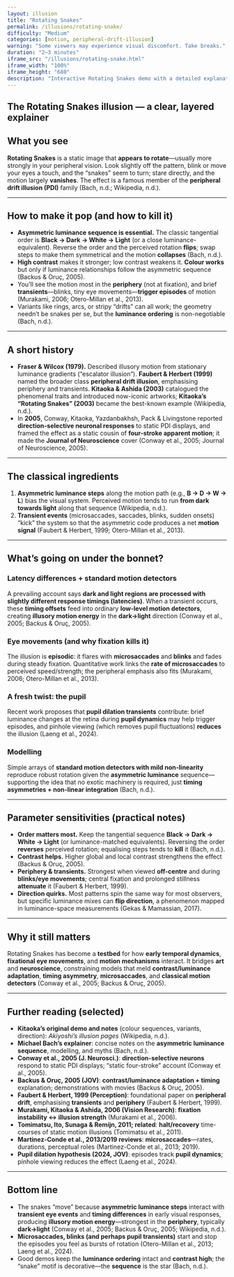 ```yaml
---
layout: illusion
title: "Rotating Snakes"
permalink: /illusions/rotating-snake/
difficulty: "Medium"
categories: [motion, peripheral-drift-illusion]
warning: "Some viewers may experience visual discomfort. Take breaks."
duration: "2–3 minutes"
iframe_src: "/illusions/rotating-snake.html"
iframe_width: "100%"
iframe_height: "680"
description: "Interactive Rotating Snakes demo with a detailed explanation of the peripheral drift illusion."
---
```


## The Rotating Snakes illusion — a clear, layered explainer

## What you see

**Rotating Snakes** is a static image that **appears to rotate**—usually more strongly in your peripheral vision. Look slightly off the pattern, blink or move your eyes a touch, and the “snakes” seem to turn; stare directly, and the motion largely **vanishes**. The effect is a famous member of the **peripheral drift illusion (PDI)** family (Bach, n.d.; Wikipedia, n.d.).

---

## How to make it pop (and how to kill it)

- **Asymmetric luminance sequence is essential.** The classic tangential order is **Black → Dark → White → Light** (or a close luminance-equivalent). Reverse the order and the perceived rotation **flips**; swap steps to make them symmetrical and the motion **collapses** (Bach, n.d.).  
- **High contrast** makes it stronger; low contrast weakens it. **Colour works** but only if luminance relationships follow the asymmetric sequence (Backus & Oruç, 2005).  
- You’ll see the motion most in the **periphery** (not at fixation), and brief **transients**—blinks, tiny eye movements—**trigger episodes** of motion (Murakami, 2006; Otero-Millan et al., 2013).  
- Variants like rings, arcs, or stripy “drifts” can all work; the geometry needn’t be snakes per se, but the **luminance ordering** is non-negotiable (Bach, n.d.).

---

## A short history

- **Fraser & Wilcox (1979).** Described illusory motion from stationary luminance gradients (“escalator illusion”). **Faubert & Herbert (1999)** named the broader class **peripheral drift illusion**, emphasising periphery and transients. **Kitaoka & Ashida (2003)** catalogued the phenomenal traits and introduced now-iconic artworks; **Kitaoka’s “Rotating Snakes” (2003)** became the best-known example (Wikipedia, n.d.).  
- In **2005**, Conway, Kitaoka, Yazdanbakhsh, Pack & Livingstone reported **direction-selective neuronal responses** to static PDI displays, and framed the effect as a static cousin of **four-stroke apparent motion**; it made the **Journal of Neuroscience** cover (Conway et al., 2005; Journal of Neuroscience, 2005).

---

## The classical ingredients

1. **Asymmetric luminance steps** along the motion path (e.g., **B → D → W → L**) bias the visual system. Perceived motion tends to run **from dark towards light** along that sequence (Wikipedia, n.d.).  
2. **Transient events** (microsaccades, saccades, blinks, sudden onsets) “kick” the system so that the asymmetric code produces a net **motion signal** (Faubert & Herbert, 1999; Otero-Millan et al., 2013).

---

## What’s going on under the bonnet?

 
### Latency differences + standard motion detectors

A prevailing account says **dark and light regions are processed with slightly different response timings (latencies)**. When a transient occurs, these **timing offsets** feed into ordinary **low-level motion detectors**, creating **illusory motion energy** in the **dark→light** direction (Conway et al., 2005; Backus & Oruç, 2005).

 
### Eye movements (and why fixation kills it)

The illusion is **episodic**: it flares with **microsaccades** and **blinks** and fades during steady fixation. Quantitative work links the **rate of microsaccades** to perceived speed/strength; the peripheral emphasis also fits (Murakami, 2006; Otero-Millan et al., 2013).

 
### A fresh twist: the pupil

Recent work proposes that **pupil dilation transients** contribute: brief luminance changes at the retina during **pupil dynamics** may help trigger episodes, and pinhole viewing (which removes pupil fluctuations) **reduces** the illusion (Laeng et al., 2024).

 
### Modelling

Simple arrays of **standard motion detectors with mild non-linearity** reproduce robust rotation given the **asymmetric luminance** sequence—supporting the idea that no exotic machinery is required, just **timing asymmetries + non-linear integration** (Bach, n.d.).

---

## Parameter sensitivities (practical notes)

- **Order matters most.** Keep the tangential sequence **Black → Dark → White → Light** (or luminance-matched equivalents). Reversing the order **reverses** perceived rotation; equalising steps tends to **kill** it (Bach, n.d.).  
- **Contrast helps.** Higher global and local contrast strengthens the effect (Backus & Oruç, 2005).  
- **Periphery & transients.** Strongest when viewed **off-centre** and during **blinks/eye movements**; central fixation and prolonged stillness **attenuate** it (Faubert & Herbert, 1999).  
- **Direction quirks.** Most patterns spin the same way for most observers, but specific luminance mixes can **flip direction**, a phenomenon mapped in luminance-space measurements (Gekas & Mamassian, 2017).

---

## Why it still matters

Rotating Snakes has become a **testbed** for how **early temporal dynamics**, **fixational eye movements**, and **motion mechanisms** interact. It bridges **art** and **neuroscience**, constraining models that meld **contrast/luminance adaptation**, **timing asymmetry**, **microsaccades**, and **classical motion detectors** (Conway et al., 2005; Backus & Oruç, 2005).

---

## Further reading (selected)

- **Kitaoka’s original demo and notes** (colour sequences, variants, direction): *Akiyoshi’s illusion pages* (Wikipedia, n.d.).  
- **Michael Bach’s explainer**: concise notes on the **asymmetric luminance sequence**, modelling, and myths (Bach, n.d.).  
- **Conway et al., 2005 (J. Neurosci.)**: **direction-selective neurons** respond to static PDI displays; “static four-stroke” account (Conway et al., 2005).  
- **Backus & Oruç, 2005 (JOV)**: **contrast/luminance adaptation + timing** explanation; demonstrations with movies (Backus & Oruç, 2005).  
- **Faubert & Herbert, 1999 (Perception)**: foundational paper on **peripheral drift**, emphasising **transients** and **periphery** (Faubert & Herbert, 1999).  
- **Murakami, Kitaoka & Ashida, 2006 (Vision Research)**: **fixation instability ↔ illusion strength** (Murakami et al., 2006).  
- **Tomimatsu, Ito, Sunaga & Remijn, 2011; related**: **halt/recovery** time-courses of static motion illusions (Tomimatsu et al., 2011).  
- **Martinez-Conde et al., 2013/2019 reviews**: **microsaccades**—rates, durations, perceptual roles (Martinez-Conde et al., 2013; 2019).  
- **Pupil dilation hypothesis (2024, JOV)**: episodes track **pupil dynamics**; pinhole viewing reduces the effect (Laeng et al., 2024).

---

## Bottom line

- The snakes “move” because **asymmetric luminance steps** interact with **transient eye events** and **timing differences** in early visual responses, producing **illusory motion energy**—strongest in the **periphery**, typically **dark→light** (Conway et al., 2005; Backus & Oruç, 2005; Wikipedia, n.d.).  
- **Microsaccades, blinks (and perhaps pupil transients)** start and stop the episodes you feel as bursts of rotation (Otero-Millan et al., 2013; Laeng et al., 2024).  
- Good demos keep the **luminance ordering** intact and **contrast high**; the “snake” motif is decorative—the **sequence** is the star (Bach, n.d.).

